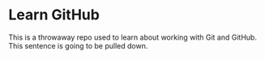 # Learn GitHub
This is a throwaway repo used to learn about working with Git and GitHub.
This sentence is going to be pulled down.
